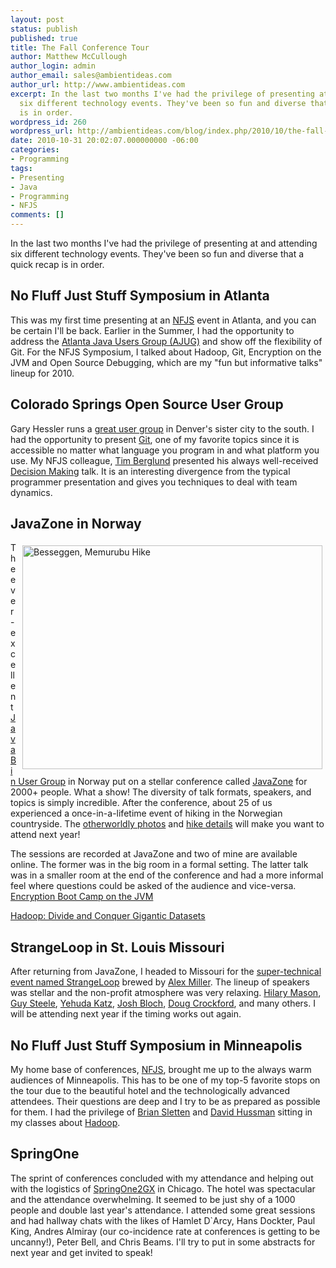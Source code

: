 ```yaml
---
layout: post
status: publish
published: true
title: The Fall Conference Tour
author: Matthew McCullough
author_login: admin
author_email: sales@ambientideas.com
author_url: http://www.ambientideas.com
excerpt: In the last two months I've had the privilege of presenting at and attending
  six different technology events. They've been so fun and diverse that a quick recap
  is in order.
wordpress_id: 260
wordpress_url: http://ambientideas.com/blog/index.php/2010/10/the-fall-conference-tour/
date: 2010-10-31 20:02:07.000000000 -06:00
categories:
- Programming
tags:
- Presenting
- Java
- Programming
- NFJS
comments: []
---
```

<p>In the last two months I've had the privilege of presenting at and attending six different technology events. They've been so fun and diverse that a quick recap is in order.</p>

<h2>No Fluff Just Stuff Symposium in Atlanta</h2>

<p>This was my first time presenting at an <a href="http://nofluffjuststuff.com">NFJS</a> event in Atlanta, and you can be certain I'll be back. Earlier in the Summer, I had the opportunity to address the <a href="http://ajug.org">Atlanta Java Users Group (AJUG)</a> and show off the flexibility of Git. For the NFJS Symposium, I talked about Hadoop, Git, Encryption on the JVM and Open Source Debugging, which are my "fun but informative talks" lineup for 2010.</p>

<h2>Colorado Springs Open Source User Group</h2>

<p>Gary Hessler runs a <a href="http://www.meetup.com/csopensource/">great user group</a> in Denver's sister city to the south. I had the opportunity to present <a href="http://git-scm.com">Git</a>, one of my favorite topics since it is accessible no matter what language you program in and what platform you use. My NFJS colleague, <a href="http://augusttechgroup.com/">Tim Berglund</a> presented his always well-received <a href="http://www.nofluffjuststuff.com/conference/minneapolis/2010/10/session?id=19435">Decision Making</a> talk. It is an interesting divergence from the typical programmer presentation and gives you techniques to deal with team dynamics.</p>

<h2>JavaZone in Norway</h2>


<img src="http://ambientideas.com/blog/wp-content/uploads/2010/10/IMG_04921.jpg" width="480" height="358" alt="Besseggen, Memurubu Hike" align="right" style="padding-top:5px;padding-left:5px;padding-right:5px;padding-bottom:5px;"/>
<p>The ever-excellent <a href="http://www.java.no/">JavaBin User Group</a> in Norway put on a stellar conference called <a href="http://jz10.java.no/">JavaZone</a> for 2000+ people. What a show! The diversity of talk formats, speakers, and topics is simply incredible. After the conference, about 25 of us experienced a once-in-a-lifetime event of hiking in the Norwegian countryside. The <a href="http://jz10.java.no/images/foredragsholdere.png">otherworldly photos</a> and <a href="http://jz10.java.no/journey.html">hike details</a> will make you want to attend next year!</p>

<p>The sessions are recorded at JavaZone and two of mine are available online. The former was in the big room in a formal setting. The latter talk was in a smaller room at the end of the conference and had a more informal feel where questions could be asked of the audience and vice-versa.
<a href="http://streaming.java.no/tcs/?id=67136867-86E5-4BA8-94AC-8C617A7331DE">Encryption Boot Camp on the JVM</a></p>

<p><a href="http://streaming.java.no/tcs/?id=EC102300-8325-4744-A28B-A83E311AAACD">Hadoop: Divide and Conquer Gigantic Datasets</a></p>

<h2>StrangeLoop in St. Louis Missouri</h2>

<p>After returning from JavaZone, I headed to Missouri for the <a href="http://strangeloop2010.com/">super-technical event named StrangeLoop</a> brewed by <a href="http://tech.puredanger.com/">Alex Miller</a>. The lineup of speakers was stellar and the non-profit atmosphere was very relaxing. <a href="http://www.hilarymason.com/">Hilary Mason</a>, <a href="http://en.wikipedia.org/wiki/Guy_L._Steele,_Jr.">Guy Steele</a>, <a href="http://yehudakatz.com/">Yehuda Katz</a>, <a href="http://en.wikipedia.org/wiki/Joshua_Bloch">Josh Bloch</a>, <a href="http://en.wikipedia.org/wiki/Douglas_Crockford">Doug Crockford</a>, and many others. I will be attending next year if the timing works out again.</p>

<h2>No Fluff Just Stuff Symposium in Minneapolis</h2>

<p>My home base of conferences, <a href="http://nofluffjuststuff.com">NFJS</a>, brought me up to the always warm audiences of Minneapolis. This has to be one of my top-5 favorite stops on the tour due to the beautiful hotel and the technologically advanced attendees. Their questions are deep and I try to be as prepared as possible for them. I had the privilege of <a href="http://www.nofluffjuststuff.com/conference/speaker/brian_sletten">Brian Sletten</a> and <a href="http://www.devjam.com/">David Hussman</a> sitting in my classes about <a href="http://hadoop.apache.org">Hadoop</a>.</p>

<h2>SpringOne</h2>

<p>The sprint of conferences concluded with my attendance and helping out with the logistics of <a href="http://www.springone2gx.com/conference/chicago/2010/10/home">SpringOne2GX</a> in Chicago. The hotel was spectacular and the attendance overwhelming. It seemed to be just shy of a 1000 people and double last year's attendance. I attended some great sessions and had hallway chats with the likes of Hamlet D`Arcy, Hans Dockter, Paul King, Andres Almiray (our co-incidence rate at conferences is getting to be uncanny!), Peter Bell, and Chris Beams. I'll try to put in some abstracts for next year and get invited to speak!</p>
